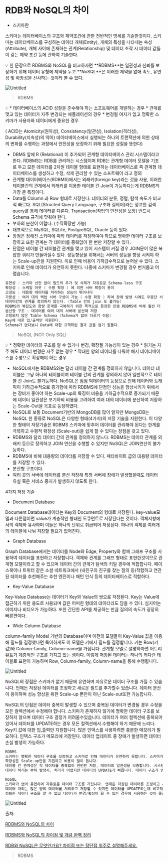 # RDB와 NoSQL의 차이 
- 스키마란

스키마는 데이터베이스의 구조와 제약조건에 관한 전반적인 명세를 기술한것이다. 스키마는 데이터베이스를 구성하는 데이터 개체(Entity), 개체의 특성을 나타내는 속성(Attribute), 개체 사이에 존재하는 관계(Relationship) 및 데이터 조작 시 데이터 값들이 갖는 제약 조건 등에 관하여 기술한다. 

<aside>
💡 한 문장으로 RDBMS와 NoSQL을 비교하자면 **RDBMS**는 일관성과 신뢰를 보장하기 위해 데이터 유형에 제약을 두고 **NoSQL**은 이러한 제약을 없애 속도, 유연성 및 확장성을 선사하는 것이라 볼 수 있다.

</aside>

![Untitled](RDB%E1%84%8B%E1%85%AA%20NoSQL%E1%84%8B%E1%85%B4%20%E1%84%8E%E1%85%A1%E1%84%8B%E1%85%B5%201ac8e24038234865833b71c345f8374e/Untitled.png)

> RDBMS
> 

<aside>
💡 * 데이터베이스의 ACID 성질을 준수해야 하는 소프트웨어를 개발하는 경우 
* 관계를 맺고 있는 데이터가 자주 변경되는 애플레이션의 경우
* 변경될 여지가 없고 명확한 스키마가 사용자와 데이터에게 중요한 경우

</aside>

( ACID는 Atomicity(원자성), Consistency(일관성), Isolation(격리성), Durability(지속성)의 약어) 데이터베이스에서 실행되는 하나의 트랜잭션에 의한 상태의 변화를 수행하는 과정에서 안전성을 보장하기 위해 필요한 성질을 뜻한다)

- DBMS 앞에 R (Relational) 이 추가되어 관계형 데이터베이스 관리 시스템이라고 한다. RDBMS는 RDB를 관리하는 시스템이며 RDB는 관계형 데이터 모델을 기초로 두고 모든 데이터를 2차원 테이블 형태로 표현하는 데이터베이스로 즉 관계형 데이터베이스를 생성하고 수정, 삭제 관리할 수 있는 소프트웨어 라고 정의
- 관계형 데이터베이스(RDBMS)에서는 외래키(foreign key)라는 것을 사용, 이러한 테이블간의 관계에서 외래키를 이용한 테이블 간 Join이 가능하다는게 RDBMS의 가장 큰 특징이다.
- Data를 Column 과 Row 형태로 저장한다. 데이터의 분류, 정렬, 탐색 속도가 비교적 빠르다. SQL(Structed Query Language, 구조화 질의어)라는 정교한 검색 query를 통해 데이터를 다룬다. Transaction(작업의 안전성을 보장) 반드시 Schema 규격에 맞춰야 한다.
- 부하의 분산이 어렵다. (수직확장만 가능)
- 대표적으로 MySQL, SQLite, PostgreSQL, Oracle 등이 있다.
- 장점은 정해진 스키마에 따라 데이터를 저장하여야 하므로 명확한 데이터 구조를 보장하고 또한 관계는 각 데이터를 중복없이 한 번만 저장할 수 있다.
- 단점은 테이블 간 테이블간 관계를 맺고 있어 시스템이 커질 경우 JOIN문이 많은 복잡한 쿼리가 만들어질수 있다. 성능향상을 위해서는 서버의 성능을 향상 시켜야 하는 Scale-up만을 지원한다. 이로 인해 비용이 기하급수적으로 늘어날 수 있다. 스키마로 인해 데이터가 유연하지 못한다. 나중에 스키마가 변경될 경우 번거롭고 어렵습니다.

```swift
유연성 : 스키마 선언 없이 필드의 추가 및 삭제가 자유로운 Schema-less 구조
확장성 : 스케일 아웃 ( 수평 확장 ) 에 의한 서버 확장이 용이
고성능 : 대용량 데이터를 처리하는 성능이 뛰어나다
가용성 : 여러 대의 백업 서버 구성이 가능 ( 수평 확장 ) 하여 장애 발생 시에도 무중단 서비스가 가능
데이터간의 관계를 정의하지 않는다. (Table 간의 join 도 불가능)
RDBMS의 복잡도와 용량 한계를 극복하기 위한 목적으로 등장한 만큼 RDBMS에 비해 훨씬 더 대용량의 데이터를 저장할 수 있다.
분산형 구조 : 데이터를 여러 대의 서버에 분산해 저장
고정되지 않은 Table Schema (Schema가 없어 다루기 쉬움)
Key에 대한 입/출력만 지원한다.
Schema가 없다보니 Data에 대한 규격화된 결과 값을 얻기 힘들다. 
```

> NoSQL (NOT Only SQL)
> 

<aside>
💡 * 정확한 데이터의 구조를 알 수 없거나 변경, 확장될 가능성이 있는 경우
* 읽기는 자주 해도 데이터 변경은 자주 없는 경우
* 막대한 양의 데이터를 다뤄야 해서 데이터베이스를 수평으로 확장해야 하는 경우

</aside>

- NoSQL에서는 RDBMS와는 달리 테이블 간 관계를 정의하지 않습니다. 데이터 테이블은 그냥 하나의 테이블이며 테이블 간의 관계를 정의하지 않아 일반적으로 테이블 간 Join도 불가능하다. NoSQL은 점점 빅데이터의 등장으로 인해 데이터와 트래픽이 기하급수적으로 증가함에 따라 RDBMS에 단점인 성능을 향상시키기 위해서는 장비가 좋아야 하는 Scale-up의 특징이 비용을 기하급수적으로 증가되기 때문에 데이터 일관성은 포기하되 비용을 고려하여 여러 대의 데이터에 분산하여 저장하는 Scale-Out을 목표로 등장하였다.
- NoSQL로 보통 Document기반의 MongoDB를 많이 알지만 MongoDB는 NoSQL 한 종류로 NoSQL은 다양한 형태(4가지)의 저장 기술을 지원한다. 이 다양한 형태의 저장기술은 RDBMS 스키마에 맞추어 데이터를 관리해야 된다는 한계를 극복하고 수평적 확장성 (Scale-out)을 쉽게 할 수 있다는 장점을 갖고 있다.
- RDBMS와 달리 데이터 간의 관계를 정의하지 않느다. RDBMS는 데이터 관계를 외래키 등으로 정의하고 JOIN 연산을 수행할 수 있지만 NoSQL은 JOIN연산이 불가능하다.
- RDBMS에 비해 대용량의 데이터를 저장할 수 있다. 페타바이트 급의 대용량 데이터를 저장할 수 있다.
- 분산형 구조이다.
- 여러 곳의 서버에 데이터를 분산 저장해 특정 서버에 장애가 발생했을때도 데이터 유실 혹은 서비스 중지가 발생하지 않도록 한다.

4가지 저장 기술

- Document Database

Document Database데이터는 Key와 Document의 형태로 저장된다. key-value모델과 다른점이면 value가 계층적인 형태인 도큐먼트로 저장된다는 것이다. 객체지향에서의 객체와 유사하며 이들은 하나의 단위로 취급되어 저장된다. 하나의 객체를 여러개의 테이블에 나눠 저장할 필요가 없어진다. 

- Graph Database

Graph Database에서는 데이터를 Node와 Edge, Property와 함께 그래프 구조를 사용하여 데이터를 표현하고 저장합니다. 객체와 관계를 그래프 형태로 표현한것이므로 관계형 모델이라고 할 수 있으며 데이터 간의 관계가 탐색의 키일 경우에 적합합니다. 페이스북이나 트위터 같은 소셜 네트워크에서 (내친구의 친구를 찾는 질의 등)적합하고 연관된 데이터를 추천해주는 추천 엔진이나 패턴 인식 등의 데이터베이스로 적합하다.

- Key-Value Database

Key-Value Database는 데이터가 Key와 Value의 쌍으로 저장된다. Key는 Value에 접근하기 위한 용도로 사용되며 값은 어떠한 형태의 데이터라도 담을 수 있다. 심지어는 이미지나 비디오가 가능하다. 또한 간단한 API를 제공하는 만큼 질의의 속도가 굉장히 빠른편이다.

- Wide Column Database

column-family Model 기반의 Database이며 이전의 모델들이 Key-Value 값을 이용해 필드를 결정했다면 특이하게도 이 모델은 키에서 필드를 결정합니다. 키는 Row(키 값)와 Column-family, Column-name을 가집니다. 관계형 모델로 설명하자면 어트리뷰트가 계층적인 구조를 가지고 있는 셈이다. 이렇게 저장된 데이터는 하나의 커다란 테이블로 표현이 가능하며 Row, Column-family, Column-name을 통해 수행됩니다.

![Untitled](RDB%E1%84%8B%E1%85%AA%20NoSQL%E1%84%8B%E1%85%B4%20%E1%84%8E%E1%85%A1%E1%84%8B%E1%85%B5%201ac8e24038234865833b71c345f8374e/Untitled%201.png)

NoSQL의 장점은 스키마가 없기 때문에 유연하며 자유로운 데이터 구조를 가질 수 있습니다. 언제든 저장된 데이터를 조정하고 새로운 필드를 추가할수 있습니다. 데이터 분산이 용이하며 성능 향상을 위한 Scale-up 뿐만이 아닌 Scale-out또한 가능합니다.

NoSQL의 단점은 데이터 중복이 발생할 수 있으며 중복된 데이터가 변경될 경우 수정을 모든 컬렉션에서 수정해야 합니다. 스키마가 존재하지 않기에 명확한 데이터 구조를 보장하지 않으며 데이터 구조 결정가 어려울수있씁니다. 데이터가 여러 컬렉션에 중복되어 있어서 데이터를 UPDATE하는 경우 모든 컬렉션에서 수행해야 하기 때문에 느리다. Key키 값에 대한 입,출력만 지원합니다. 많은 인덱스를 사용하려면 충분한 메모리가 필요하다. 인덱스 구조가 메모리에 저장된다. 데이터 업데이트 중 장애가 발생하면 데이터 손실 발생이 가능하다. 

```swift
RDBMS 
스키마는 명확한 데이터 구조를 보장하고 스키마로 인해 데이터가 유연하지 못합니다. 스키마가 변경 될 경우 번거롭고 어렵습니다. 
확장성은 Scale-up만을 지원하고 비용이 많이 듭니다.
테이블 간 관계성은 각 데이터를 중복없이 한번만 저장, 데이터의 일관성을 보증합니다. 시스템이 커질 경우 JOIN문이 많은 복잡한 쿼리가 만들어집니다. 
데이터 처리는 부하 발생시, 처리가 어렵지만 데이터의 UPDATE가 빠릅니다. 데이터 구조가 명확하며 변경될 여지가 없으며 명확한 스키마가 중요한 경우 사용하는 것이 좋습니다. 또한 중복된 데이터가 없어 (데이터 무결성) 변경이 용이하기 때문에 관계를 맺고 있는 데이터가 자주 변경이 이루어지는 시스템에 적합합니다.
```

```swift
NoSQL
스키마가 없어 유연하며 자유로운 데이터 구조를 가집니다. 언제든 저장된 데이터를 조정하고 새로운 필드를 추가 가능합니다. 명확한 데이터 구조를 보장하지 않고 데이터 구조 결정이 어렵습니다. 확장성은 Saclue-up과 Scale-out을 지원합니다. (데이터 분산이 용이합니다.) 테이블간 관계성은 데이터 중복이 발생 할 수 있으며 중복된 데이터가 변경 될 경우 수정을 모든 컬렉션에서 수정해야 합니다. 테이블 간 관계를 맺지 않아 복잡한 JOIN문이 사용되지 않습니다.
데이터 처리는 많은 양의 데이터를 처리하고 저장할 수 있지만 데이터를 UPDATE하는데 비교적 느립니다. 
정확한 데이터 구조를 알 수 없고 데이터가 변경/확장이 될 수 있는 경우에 사용하는 것이 좋습니다. 또한 단점에서도 명확하듯이 데이터 중복이 발생할 수 있으며 중복된 데이터가 변경 될 시에는 모든 컬렉션에서 수정을 해야 합니다. 이러한 특징들을 기반으로 Update가 많이 이루어지지 않는 시스템에 좋으며 또한 Scale-out이 가능하다는 장점을 할용해 막대한 데이터를 저장해야 해서 Database를 Scale-Out를 해야 되는 시스템에 적합합니다. 
```

![Untitled](RDB%E1%84%8B%E1%85%AA%20NoSQL%E1%84%8B%E1%85%B4%20%E1%84%8E%E1%85%A1%E1%84%8B%E1%85%B5%201ac8e24038234865833b71c345f8374e/Untitled%202.png)

출처:

[RDBMS와 NoSQL의 차이](https://www.whatap.io/ko/blog/173/)

[RDBMS와 NoSQL의 차이점 및 개념 완벽 정리](https://hstory0208.tistory.com/entry/RDBMS와-NoSQL의-차이점-및-개념-완벽-정리)

[RDB와 NoSQL은 무엇인가요? 차이점 또는 장단점 위주로 설명해주세요.](https://velog.io/@maestroks/RDB와-NoSQL은-무엇인가요-차이점-또는-장단점-위주로-설명해주세요)

> RDBMS
>